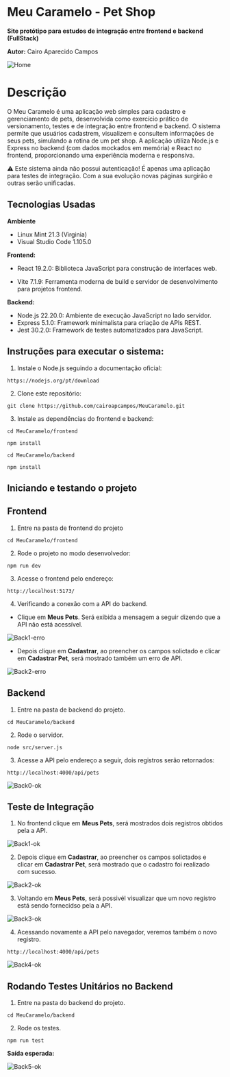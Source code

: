 # Meu Caramelo - Pet Shop

**Site protótipo para estudos de integração entre frontend e backend (FullStack)**

**Autor:** Cairo Aparecido Campos

![Home](/docs/home.png)

# Descrição

O Meu Caramelo é uma aplicação web simples para cadastro e gerenciamento de pets, desenvolvida como exercício prático de versionamento, testes e de integração entre frontend e backend. O sistema permite que usuários cadastrem, visualizem e consultem informações de seus pets, simulando a rotina de um pet shop. A aplicação utiliza Node.js e Express no backend (com dados mockados em memória) e React no frontend, proporcionando uma experiência moderna e responsiva.

:warning: Este sistema ainda não possui autenticação! É apenas uma aplicação para testes de integração. Com a sua evolução novas páginas surgirão e outras serão unificadas.

## Tecnologias Usadas

**Ambiente**

- Linux Mint 21.3 (Virginia)
- Visual Studio Code 1.105.0

**Frontend:**

- React 19.2.0: Biblioteca JavaScript para construção de interfaces web.

- Vite 7.1.9: Ferramenta moderna de build e servidor de desenvolvimento para projetos frontend.

**Backend:**

- Node.js 22.20.0: Ambiente de execução JavaScript no lado servidor.
- Express 5.1.0: Framework minimalista para criação de APIs REST.
- Jest 30.2.0: Framework de testes automatizados para JavaScript.

## Instruções para executar o sistema:

1. Instale o Node.js seguindo a documentação oficial:

```
https://nodejs.org/pt/download
```

2. Clone este repositório:

```
git clone https://github.com/cairoapcampos/MeuCaramelo.git
```

3. Instale as dependências do frontend e backend:

```
cd MeuCaramelo/frontend
```

```
npm install
```

```
cd MeuCaramelo/backend
```

```
npm install
```

## Iniciando e testando o projeto

## Frontend

1. Entre na pasta de frontend do projeto

```
cd MeuCaramelo/frontend
```

2. Rode o projeto no modo desenvolvedor:

```
npm run dev
```

3. Acesse o frontend pelo endereço:

```
http://localhost:5173/
```

4. Verificando a conexão com a API do backend.

- Clique em **Meus Pets**. Será exibida a mensagem a seguir dizendo que a API não está acessível.

![Back1-erro](/docs/back1_erro.png)

- Depois clique em **Cadastrar**, ao preencher os campos solictado e clicar em **Cadastrar Pet**, será mostrado também um erro de API.

![Back2-erro](/docs/back2_erro.png)

## Backend

1. Entre na pasta de backend do projeto.

```
cd MeuCaramelo/backend
```

2. Rode o servidor.

```
node src/server.js
```

3. Acesse a API pelo endereço a seguir, dois registros serão retornados:

```
http://localhost:4000/api/pets
```

![Back0-ok](/docs/back0_ok.png)

## Teste de Integração

1. No frontend clique em **Meus Pets**, será mostrados dois registros obtidos pela a API.

![Back1-ok](/docs/back1_ok.png)

2. Depois clique em **Cadastrar**, ao preencher os campos solictados e clicar em **Cadastrar Pet**, será mostrado que o cadastro foi realizado com sucesso.

![Back2-ok](/docs/back2_ok.png)

3. Voltando em **Meus Pets**, será possivél visualizar que um novo registro está sendo fornecidso pela a API.

![Back3-ok](/docs/back3_ok.png)

4. Acessando novamente a API pelo navegador, veremos também o novo registro.

```
http://localhost:4000/api/pets
```

![Back4-ok](/docs/back4_ok.png)

## Rodando Testes Unitários no Backend

1. Entre na pasta do backend do projeto.

```
cd MeuCaramelo/backend
```

2. Rode os testes.

```
npm run test
```

**Saída esperada:**

![Back5-ok](/docs/back5_ok.png)
